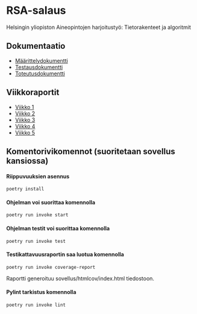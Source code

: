 # RSA-salaus

Helsingin yliopiston Aineopintojen harjoitustyö: Tietorakenteet ja algoritmit

## Dokumentaatio

- [Määrittelydokumentti](https://github.com/ItsTuukka/RSA-salaus_tiralabra/blob/master/dokumentaatio/maarittelydukumentti.md)
- [Testausdokumentti](https://github.com/ItsTuukka/RSA-salaus_tiralabra/blob/master/dokumentaatio/testausdokumentti.md)
- [Toteutusdokumentti](https://github.com/ItsTuukka/RSA-salaus_tiralabra/blob/master/dokumentaatio/toteutusdokumentti.md)

## Viikkoraportit

- [Viikko 1](https://github.com/ItsTuukka/RSA-salaus_tiralabra/blob/master/dokumentaatio/viikkoraportti1.md)
- [Viikko 2](https://github.com/ItsTuukka/RSA-salaus_tiralabra/blob/master/dokumentaatio/viikkoraportti2.md)
- [Viikko 3](https://github.com/ItsTuukka/RSA-salaus_tiralabra/blob/master/dokumentaatio/viikkoraportti3.md)
- [Viikko 4](https://github.com/ItsTuukka/RSA-salaus_tiralabra/blob/master/dokumentaatio/viikkoraportti4.md)
- [Viikko 5](https://github.com/ItsTuukka/RSA-salaus_tiralabra/blob/master/dokumentaatio/viikkoraportti5.md)

## Komentorivikomennot (suoritetaan sovellus kansiossa)

#### Riippuvuuksien asennus

```
poetry install
```

#### Ohjelman voi suorittaa komennolla 

```
poetry run invoke start
```

#### Ohjelman testit voi suorittaa komennolla

```
poetry run invoke test
```

#### Testikattavuusraportin saa luotua komennolla

```
poetry run invoke coverage-report
```

Raportti generoituu sovellus/htmlcov/index.html tiedostoon.

#### Pylint tarkistus komennolla

```
poetry run invoke lint
```
